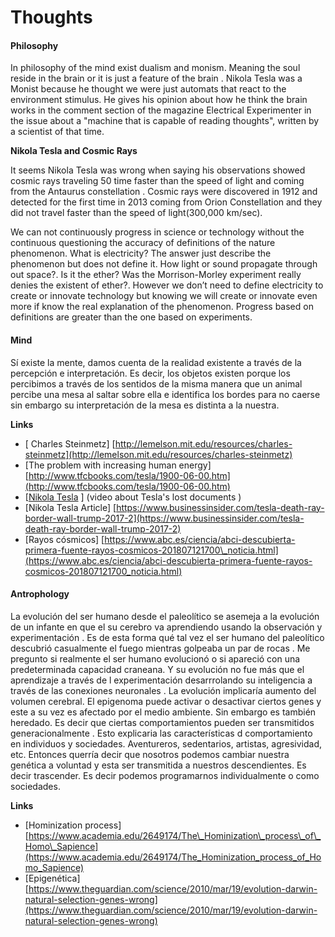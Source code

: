 # Thoughts

#### Philosophy

In philosophy of the mind exist dualism and monism. Meaning the soul reside in the brain or it is just a feature of the brain . Nikola Tesla was a Monist because he thought we were just automats that react to the environment stimulus. He gives his opinion about how he think the brain works in the comment section of the magazine Electrical Experimenter in the issue about a "machine that is capable of reading thoughts", written by a scientist of that time.

**Nikola Tesla and Cosmic Rays**

It seems Nikola Tesla was wrong when saying his observations showed cosmic rays traveling 50 time faster than the speed of light and coming from the Antaurus constellation . Cosmic rays were discovered in 1912 and detected for the first time in 2013 coming from Orion Constellation and they did not travel faster than the speed of light\(300,000 km/sec\).  

We can not continuously progress in science or technology without the continuous questioning the accuracy of definitions of the nature phenomenon. What is electricity? The answer just describe the phenomenon but does not define it. How light or sound propagate through out space?. Is it the ether? Was the Morrison-Morley experiment really denies the existent of ether?. However we don’t need to define electricity to create or innovate technology but knowing we will create or innovate even more if know the real explanation of the phenomenon. Progress based on definitions are greater than the one based on experiments.

#### Mind

Sí existe la mente, damos cuenta de la realidad existente a través de la percepción e interpretación. Es decir, los objetos existen porque los percibimos a través de los sentidos de la misma manera que un animal percibe una mesa al saltar sobre ella e identifica los bordes para no caerse sin embargo su interpretación de la mesa es distinta a la nuestra. 

**Links**

* \[ Charles Steinmetz\] [http://lemelson.mit.edu/resources/charles-steinmetz](http://lemelson.mit.edu/resources/charles-steinmetz)
* \[The problem with increasing human energy\] [http://www.tfcbooks.com/tesla/1900-06-00.htm](http://www.tfcbooks.com/tesla/1900-06-00.htm)
* \[[Nikola Tesla](https://www.youtube.com/watch?v=TZZywivrUw4&feature=share) \] \(video about Tesla's lost documents \)
* \[Nikola Tesla Article\] [https://www.businessinsider.com/tesla-death-ray-border-wall-trump-2017-2](https://www.businessinsider.com/tesla-death-ray-border-wall-trump-2017-2)
* \[Rayos cósmicos\] [https://www.abc.es/ciencia/abci-descubierta-primera-fuente-rayos-cosmicos-201807121700\_noticia.html](https://www.abc.es/ciencia/abci-descubierta-primera-fuente-rayos-cosmicos-201807121700_noticia.html)

#### Antrophology

La evolución del ser humano desde el paleolítico se asemeja a la evolución de un infante en que el su cerebro va aprendiendo usando la observación y experimentación . Es de esta forma qué tal vez el ser humano del paleolítico descubrió casualmente el fuego mientras golpeaba un par de rocas . Me pregunto si realmente el ser humano evolucionó o si apareció con una predeterminada capacidad craneana. Y su evolución no fue más que el aprendizaje a través de l experimentación desarrrolando su inteligencia a través de las conexiones neuronales . La evolución implicaría aumento del volumen cerebral. El epigenoma puede activar o desactivar ciertos genes y este a su vez es afectado por el medio ambiente. Sin embargo es también heredado. Es decir que ciertas comportamientos pueden ser transmitidos generacionalmente . Esto explicaria las características d comportamiento en individuos y sociedades. Aventureros, sedentarios, artistas, agresividad, etc. Entonces querría decir que nosotros podemos cambiar nuestra genética a voluntad y esta ser transmitida a nuestros descendientes. Es decir trascender. Es decir podemos programarnos individualmente o como sociedades.

**Links**

* \[Hominization process\] [https://www.academia.edu/2649174/The\_Hominization\_process\_of\_Homo\_Sapience](https://www.academia.edu/2649174/The_Hominization_process_of_Homo_Sapience)
* \[Epigenética\] [https://www.theguardian.com/science/2010/mar/19/evolution-darwin-natural-selection-genes-wrong](https://www.theguardian.com/science/2010/mar/19/evolution-darwin-natural-selection-genes-wrong)

